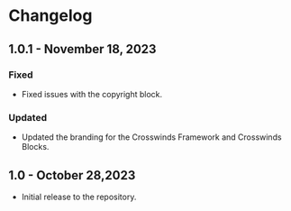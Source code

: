 # Changelog

## 1.0.1 - November 18, 2023
### Fixed
- Fixed issues with the copyright block.

### Updated
- Updated the branding for the Crosswinds Framework and Crosswinds Blocks.

## 1.0 - October 28,2023
- Initial release to the repository.